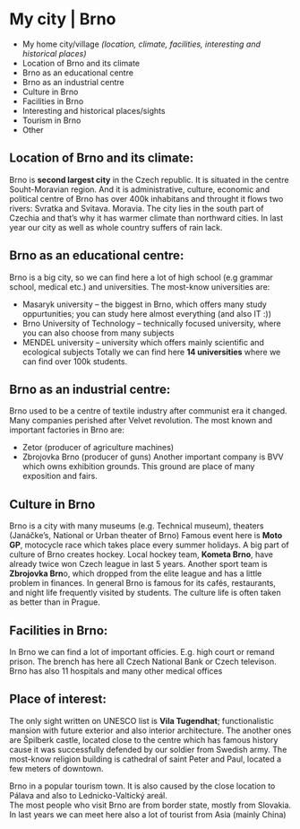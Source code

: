 # My city | Brno
-	My home city/village _(location, climate, facilities, interesting and historical places)_
-	Location of Brno and its climate
-	Brno as an educational centre
-	Brno as an industrial centre
-	Culture in Brno
-	Facilities in Brno
-	Interesting and historical places/sights
-	Tourism in Brno
-	Other


## Location of Brno and its climate:
Brno is **second largest city** in the Czech republic. It is situated in the centre Souht-Moravian region. And it is administrative, culture, economic and political centre of 
Brno has over 400k inhabitans and throught it flows two rivers: Svratka and Svitava. Moravia.
The city lies in the south part of Czechia and that’s why it has warmer climate than northward cities. 
In last year our city as well as whole country suffers of rain lack. 

## Brno as an educational centre:
Brno is a big city, so we can find here a lot of high school (e.g grammar school, medical etc.) and universities. 
The most-know universities are:
-	Masaryk university – the biggest in Brno, which offers many study oppurtunities; you can study here almost everything (and also IT :))
-	Brno University of Technology – technically focused university, where you can also choose from many subjects
-	MENDEL university – university which offers mainly scientific and ecological subjects
Totally we can find here **14 universities** where we can find over 100k students.

## Brno as an industrial centre: 
Brno used to be a centre of textile industry after communist era it changed. Many companies perished after Velvet revolution. 
The most known and important factories in Brno are:
-	Zetor (producer of agriculture machines)
-	Zbrojovka Brno (producer of guns) 
Another important company is BVV which owns exhibition grounds. This ground are place of many exposition and fairs. 

## Culture in Brno
Brno is a city with many museums (e.g. Technical museum), theaters (Janáčke’s, National or Urban theater of Brno)
Famous event here is **Moto GP**, motocycle race which takes place every summer holidays.
A big part of culture of Brno creates hockey. Local hockey team, **Kometa Brno**, have already twice won Czech league in last 5 years.
Another sport team is **Zbrojovka Brn**o, which dropped from the elite league and has a little problem in finances. 
In general Brno is famous for its cafés, restaurants, and night life frequently visited by students. The culture life is often taken as better than in Prague.

## Facilities in Brno:
In Brno we can find a lot of important officies. E.g. high court or remand prison. The brench has here all Czech National Bank or Czech televison.
Brno has also 11 hospitals and many other medical offices

## Place of interest:
The only sight written on UNESCO list is **Vila Tugendhat**; functionalistic mansion with future exterior and also interior architecture. 
The another ones are Špilberk castle, located close to the centre which has famous history cause it was successfully defended by our soldier from Swedish army.
The most-know religion building is cathedral of saint Peter and Paul, located a few meters of downtown.

Brno in a popular tourism town. It is also caused by the close location to Pálava and also to Lednicko-Valtický areál.   
The most people who visit Brno are from border state, mostly from Slovakia. In last years we can meet here also a lot of tourist from Asia (mainly China) 
